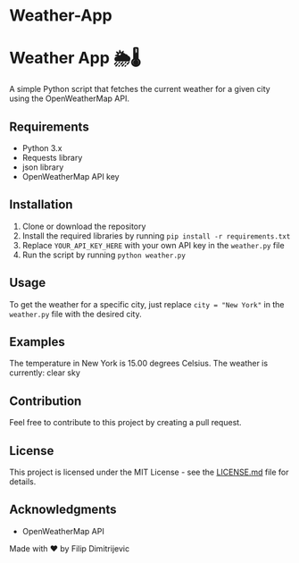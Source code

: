 # Weather-App

# Weather App 🌦️🌡️

A simple Python script that fetches the current weather for a given city using the OpenWeatherMap API.

## Requirements
- Python 3.x
- Requests library
- json library
- OpenWeatherMap API key

## Installation
1. Clone or download the repository
2. Install the required libraries by running `pip install -r requirements.txt`
3. Replace `YOUR_API_KEY_HERE` with your own API key in the `weather.py` file
4. Run the script by running `python weather.py`

## Usage
To get the weather for a specific city, just replace `city = "New York"` in the `weather.py` file with the desired city.

## Examples
The temperature in New York is 15.00 degrees Celsius.
The weather is currently: clear sky


## Contribution

Feel free to contribute to this project by creating a pull request.

## License

This project is licensed under the MIT License - see the [LICENSE.md](LICENSE.md) file for details.

## Acknowledgments

* OpenWeatherMap API

Made with ❤️ by Filip Dimitrijevic


